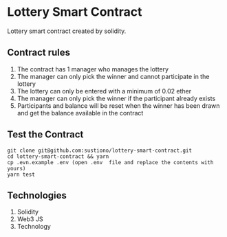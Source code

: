 # Lottery Smart Contract

Lottery smart contract created by solidity.

## Contract rules
1. The contract has 1 manager who manages the lottery
2. The manager can only pick the winner and cannot participate in the lottery
3. The lottery can only be entered with a minimum of 0.02 ether
4. The manager can only pick the winner if the participant already exists
5. Participants and balance will be reset when the winner has been drawn and get the balance available in the contract

## Test the Contract

```
git clone git@github.com:sustiono/lottery-smart-contract.git
cd lottery-smart-contract && yarn
cp .evn.example .env (open .env  file and replace the contents with yours)
yarn test
```
## Technologies
1. Solidity
2. Web3 JS
3. Technology